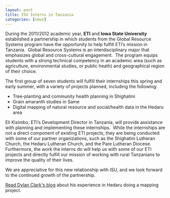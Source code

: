 ```yaml
---
layout: post
title: ISU Interns in Tanzania
categories: [news]
---
```


During the 2011/2012 academic year, <strong>ETI</strong> and <strong>Iowa State University</strong> established a partnership in which students from the Global Resource Systems program have the opportunity to help fulfill ETI’s mission in Tanzania.  Global Resource Systems is an interdisciplinary major that emphasizes global and cross-cultural engagement.  The program equips students with a strong technical competency in an academic area (such as agriculture, environmental studies, or public heath) and geographical region of their choice.

The first group of seven students will fulfill their internships this spring and early summer, with a variety of projects planned, including the following:
<ul>
	<li>Tree-planting and community health planning in Shighatini</li>
	<li>Grain amaranth studies in Same</li>
	<li>Digital mapping of natural resource and social/health data in the Hedaru area</li>
</ul>
Eli Kisimbo, ETI’s Development Director in Tanzania, will provide assistance with planning and implementing these internships.  While the internships are not a direct component of existing ETI projects, they are being conducted with some of our partner organizations, such as the Shighatini Lutheran Church, the Hedaru Lutheran Church, and the Pare Lutheran Diocese.  Furthermore, the work the interns do will help us with some of our ETI projects and directly fulfill our mission of working with rural Tanzanians to improve the quality of their lives.

We are appreciative for this new relationship with ISU, and we look forward to the continued growth of the partnership.

<a href="http://www.wazunguintanzania.com/" target="_blank">Read Dylan Clark's blog</a> about his experience in Hedaru doing a mapping project.
